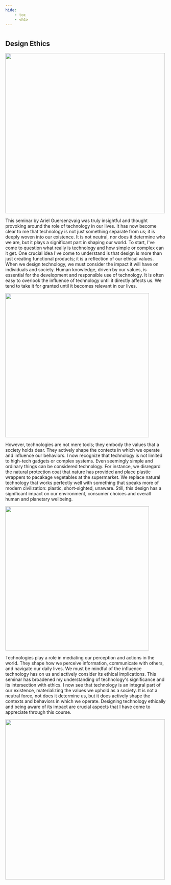 ```yaml
---
hide:
    - toc
    - <h1>
---
```

#
## Design Ethics


<img src="https://antonioheinemann.github.io/MDEF/images/MT02/ethics4.png" width="500"/>


This seminar by Ariel Guersenzvaig was truly insightful and thought provoking around the role of technology in our lives. It has now become clear to me that technology is not just something separate from us; it is deeply woven into our existence. It is not neutral, nor does it determine who we are, but it plays a significant part in shaping our world. To start, I've come to question what really is technology and how simple or complex can it get. One crucial idea I've come to understand is that design is more than just creating functional products; it is a reflection of our ethical values. When we design technology, we must consider the impact it will have on individuals and society. Human knowledge, driven by our values, is essential for the development and responsible use of technology. It is often easy to overlook the influence of technology until it directly affects us. We tend to take it for granted until it becomes relevant in our lives.


<img src="https://antonioheinemann.github.io/MDEF/images/MT02/ethics1.png" width="450"/>


However, technologies are not mere tools; they embody the values that a society holds dear. They actively shape the contexts in which we operate and influence our behaviors. I now recognize that technology is not limited to high-tech gadgets or complex systems. Even seemingly simple and ordinary things can be considered technology. For instance, we disregard the natural protection coat that nature has provided and place plastic wrappers to pacakage vegetables at the supermarket. We replace natural technology that works perfectly well with something that speaks more of modern civilization: plastic, short-sighted, unaware. Still, this design has a significant impact on our environment, consumer choices and overall human and planetary wellbeing.


<img src="https://antonioheinemann.github.io/MDEF/images/MT02/ethics2.png" width="450"/>


Technologies play a role in mediating our perception and actions in the world. They shape how we perceive information, communicate with others, and navigate our daily lives. We must be mindful of the influence technology has on us and actively consider its ethical implications. This seminar has broadened my understanding of technology's significance and its intersection with ethics. I now see that technology is an integral part of our existence, materializing the values we uphold as a society. It is not a neutral force, not does it determine us, but it does actively shape the contexts and behaviors in which we operate. Designing technology ethically and being aware of its impact are crucial aspects that I have come to appreciate through this course.


<img src="https://antonioheinemann.github.io/MDEF/images/MT02/ethics3.png" width="500"/>
